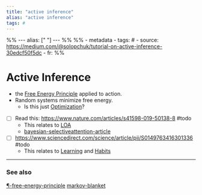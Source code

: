 ```yaml
---
title: "active inference"
alias: "active inference"
tags: #
---
```


%% ---
alias: [" "]
--- %%
%% - metadata
	- tags: #
	- source: https://medium.com/@solopchuk/tutorial-on-active-inference-30edcf50f5dc
	- fr: 
%%

# Active Inference
- the [Free Energy Principle](¶-free-energy-principle.md) applied to action.
- Random systems minimize free energy.
	- Is this just [Optimization](Optimization.md)?
- [ ] Read this: https://www.nature.com/articles/s41598-019-50138-8 #todo 
	- This relates to [LOA](LOA.md)
	- [bayesian-selectiveattention-article](bayesian-selectiveattention-article.md)
- [ ] https://www.sciencedirect.com/science/article/pii/S0149763416301336 #todo 
	- This relates to [Learning](Learning.md) and [Habits](Habits.md)

-------------
### See also
[¶-free-energy-principle](¶-free-energy-principle.md) [markov-blanket](markov-blanket.md)

